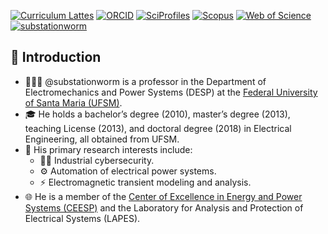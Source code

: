 [![Curriculum Lattes](https://img.shields.io/badge/Lattes-white)](http://lattes.cnpq.br/8846358506427099)
[![ORCID](https://img.shields.io/badge/ORCID-grey)](https://orcid.org/0000-0002-6254-7306)
[![SciProfiles](https://img.shields.io/badge/SciProfiles-black)](https://sciprofiles.com/profile/lffreitas-gutierres)
[![Scopus](https://img.shields.io/badge/Scopus-white)](https://www.scopus.com/authid/detail.uri?authorId=57195542368)
[![Web of Science](https://img.shields.io/badge/ResearcherID-grey)](https://www.webofscience.com/wos/author/record/Q-8444-2016)
[![substationworm](https://img.shields.io/badge/LFFreitasGutierres-black)](https://github.com/LFFreitas-Gutierres)

## 👋 Introduction

- 👨🏻‍🏫 @substationworm is a professor in the Department of Electromechanics and Power Systems (DESP) at the [Federal University of Santa Maria (UFSM)](https://www.ufsm.br/).
- 🎓 He holds a bachelor’s degree (2010), master’s degree (2013), teaching License (2013), and doctoral degree (2018) in Electrical Engineering, all obtained from UFSM.
- 🔎 His primary research interests include:
  - 🕵️‍♂️ Industrial cybersecurity.
  - ⚙️ Automation of electrical power systems.
  - ⚡ Electromagnetic transient modeling and analysis.
- 🌐 He is a member of the [Center of Excellence in Energy and Power Systems (CEESP)](https://ceesp.ufsm.br/) and the Laboratory for Analysis and Protection of Electrical Systems (LAPES).

<!---
LFFreitas-Gutierres/LFFreitas-Gutierres is a ✨ special ✨ repository because its `README.md` (this file) appears on your GitHub profile.
You can click the Preview link to take a look at your changes.
--->
